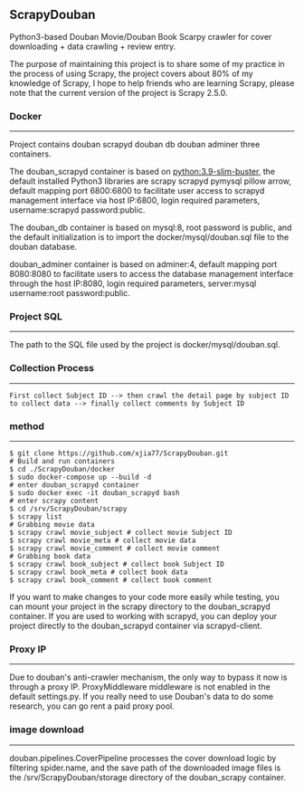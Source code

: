## ScrapyDouban


Python3-based Douban Movie/Douban Book Scarpy crawler for cover downloading + data crawling + review entry.

The purpose of maintaining this project is to share some of my practice in the process of using Scrapy, the project covers about 80% of my knowledge of Scrapy, I hope to help friends who are learning Scrapy, please note that the current version of the project is Scrapy 2.5.0.


### Docker
-------
Project contains douban scrapyd douban db douban adminer three containers.

The douban_scrapyd container is based on [python:3.9-slim-buster](https://pythonspeed.com/articles/base-image-python-docker-images/), the default installed Python3 libraries are scrapy scrapyd pymysql pillow arrow, default mapping port 6800:6800 to facilitate user access to scrapyd management interface via host IP:6800, login required parameters, username:scrapyd password:public.

The douban_db container is based on mysql:8, root password is public, and the default initialization is to import the docker/mysql/douban.sql file to the douban database.

douban_adminer container is based on adminer:4, default mapping port 8080:8080 to facilitate users to access the database management interface through the host IP:8080, login required parameters, server:mysql username:root password:public.



### Project SQL
------

The path to the SQL file used by the project is docker/mysql/douban.sql.

### Collection Process
-------

    First collect Subject ID --> then crawl the detail page by subject ID to collect data --> finally collect comments by Subject ID

### method
-------
    $ git clone https://github.com/xjia77/ScrapyDouban.git
    # Build and run containers
    $ cd ./ScrapyDouban/docker
    $ sudo docker-compose up --build -d
    # enter douban_scrapyd container
    $ sudo docker exec -it douban_scrapyd bash
    # enter scrapy content
    $ cd /srv/ScrapyDouban/scrapy
    $ scrapy list
    # Grabbing movie data
    $ scrapy crawl movie_subject # collect movie Subject ID
    $ scrapy crawl movie_meta # collect movie data
    $ scrapy crawl movie_comment # collect movie comment
    # Grabbing book data
    $ scrapy crawl book_subject # collect book Subject ID
    $ scrapy crawl book_meta # collect book data
    $ scrapy crawl book_comment # collect book comment

If you want to make changes to your code more easily while testing, you can mount your project in the scrapy directory to the douban_scrapyd container.
If you are used to working with scrapyd, you can deploy your project directly to the douban_scrapyd container via scrapyd-client.

### Proxy IP
--------

Due to douban's anti-crawler mechanism, the only way to bypass it now is through a proxy IP. ProxyMiddleware middleware is not enabled in the default settings.py. If you really need to use Douban's data to do some research, you can go rent a paid proxy pool.


### image download
--------

douban.pipelines.CoverPipeline processes the cover download logic by filtering spider.name, and the save path of the downloaded image files is the /srv/ScrapyDouban/storage directory of the douban_scrapy container.
